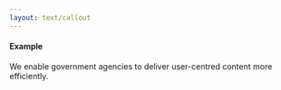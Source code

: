 ```yaml
---
layout: text/callout
---
```

#### Example
We enable government agencies to deliver user-centred content more efficiently.
